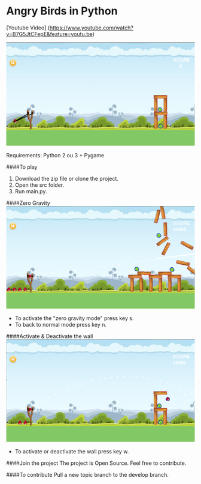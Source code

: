 Angry Birds in Python
========
[Youtube Video] (https://www.youtube.com/watch?v=B7G5JtCFepE&feature=youtu.be)

![Alt text](/resources/images/angry-birds-image.png?raw=true "angry-birds")

Requirements: Python 2 ou 3 + Pygame

####To play
1. Download the zip file or clone the project.
3. Open the src folder.
4. Run main.py.

####Zero Gravity
![Alt text](/resources/images/gravity-zero.png?raw=true "angry-birds")
* To activate the "zero gravity mode" press key s.
* To back to normal mode press key n.

####Activate &  Deactivate the wall
![Alt text](/resources/images/walls.png?raw=true "angry-birds")
* To activate or deactivate the wall press key w.

####Join the project
The project is Open Source. Feel free to contribute.

####To contribute
Pull a new topic branch to the develop branch.
